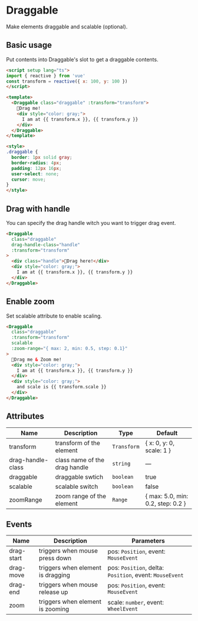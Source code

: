 # Draggable
Make elements draggable and scalable (optional).

## Basic usage
Put contents into Draggable's slot to get a draggable contents.
```html
<script setup lang="ts">
import { reactive } from 'vue'
const transform = reactive({ x: 100, y: 100 })
</script>

<template>
  <Draggable class="draggable" :transform="transform">
    👋Drag me!
    <div style="color: gray;">
      I am at {{ transform.x }}, {{ transform.y }}
    </div>
  </Draggable>
</template>

<style>
.draggable {
  border: 1px solid gray;
  border-radius: 4px;
  padding: 12px 16px;
  user-select: none;
  cursor: move;
}
</style>
```

## Drag with handle
You can specify the drag handle witch you want to trigger drag event.
```html
<Draggable
  class="draggable"
  drag-handle-class="handle"
  :transform="transform"
>
  <div class="handle">👋Drag here!</div>
  <div style="color: gray;">
    I am at {{ transform.x }}, {{ transform.y }}
  </div>
</Draggable>
```

## Enable zoom
Set scalable attribute to enable scaling.
```html
<Draggable
  class="draggable"
  :transform="transform"
  scalable
  :zoom-range="{ max: 2, min: 0.5, step: 0.1}"
>
  👋Drag me & Zoom me!
  <div style="color: gray;">
    I am at {{ transform.x }}, {{ transform.y }}
  </div>
  <div style="color: gray;">
    and scale is {{ transform.scale }}
  </div>
</Draggable>
```

## Attributes
|Name|Description|Type|Default|
|---|---|---|---|
|transform|transform of the element|`Transform`|{ x: 0, y: 0, scale: 1 }|
|drag-handle-class|class name of the drag handle|`string`|—|
|draggable|draggable swtich|`boolean`|true|
|scalable|scalable switch|`boolean`|false|
|zoomRange|zoom range of the element|`Range`|{ max: 5.0, min: 0.2, step: 0.2 }|

## Events
|Name|Description|Parameters|
|---|---|---|
|drag-start|triggers when mouse press down|pos: `Position`, event: `MouseEvent`|
|drag-move|triggers when element is dragging|pos: `Position`, delta: `Position`, event: `MouseEvent`|
|drag-end|triggers when mouse release up|pos: `Position`, event: `MouseEvent`|
|zoom|triggers when element is zooming|scale: `number`, event: `WheelEvent`|
